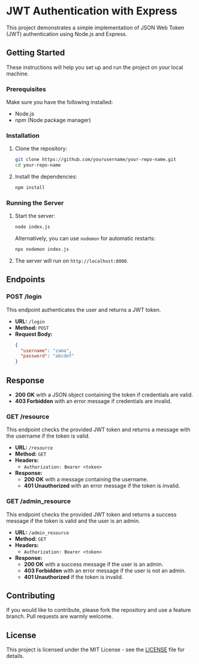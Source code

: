 # JWT Authentication with Express

This project demonstrates a simple implementation of JSON Web Token (JWT) authentication using Node.js and Express.

## Getting Started

These instructions will help you set up and run the project on your local machine.

### Prerequisites

Make sure you have the following installed:

- Node.js
- npm (Node package manager)

### Installation

1. Clone the repository:

   ```bash
   git clone https://github.com/yourusername/your-repo-name.git
   cd your-repo-name
   ```

2. Install the dependencies:

   ```bash
   npm install
   ```

### Running the Server

1. Start the server:

   ```bash
   node index.js
   ```

   Alternatively, you can use `nodemon` for automatic restarts:

   ```bash
   npx nodemon index.js
   ```

2. The server will run on `http://localhost:8000`.

## Endpoints

### POST /login

This endpoint authenticates the user and returns a JWT token.

- **URL:** `/login`
- **Method:** `POST`
- **Request Body:**
  ```json
  {
    "username": "zama",
    "password": "abcdef"
  }
  ```

## Response

- **200 OK** with a JSON object containing the token if credentials are valid.
- **403 Forbidden** with an error message if credentials are invalid.

### GET /resource

This endpoint checks the provided JWT token and returns a message with the username if the token is valid.

- **URL:** `/resource`
- **Method:** `GET`
- **Headers:**
  - `Authorization: Bearer <token>`
- **Response:**
  - **200 OK** with a message containing the username.
  - **401 Unauthorized** with an error message if the token is invalid.

### GET /admin_resource

This endpoint checks the provided JWT token and returns a success message if the token is valid and the user is an admin.

- **URL:** `/admin_resource`
- **Method:** `GET`
- **Headers:**
  - `Authorization: Bearer <token>`
- **Response:**
  - **200 OK** with a success message if the user is an admin.
  - **403 Forbidden** with an error message if the user is not an admin.
  - **401 Unauthorized** if the token is invalid.

## Contributing

If you would like to contribute, please fork the repository and use a feature branch. Pull requests are warmly welcome.

## License

This project is licensed under the MIT License - see the [LICENSE](LICENSE) file for details.
